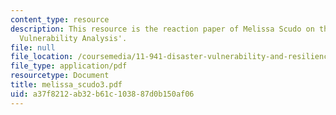```yaml
---
content_type: resource
description: This resource is the reaction paper of Melissa Scudo on the topic 'Community
  Vulnerability Analysis'.
file: null
file_location: /coursemedia/11-941-disaster-vulnerability-and-resilience-spring-2005/a37f8212ab32b61c103887d0b150af06_melissa_scudo3.pdf
file_type: application/pdf
resourcetype: Document
title: melissa_scudo3.pdf
uid: a37f8212-ab32-b61c-1038-87d0b150af06
---
```

